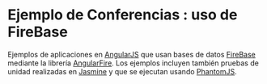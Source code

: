 # Ejemplo de Conferencias : uso de FireBase

Ejemplos de aplicaciones en [AngularJS](https://angularjs.org/) 
que usan bases de datos [FireBase](https://www.firebase.com/) mediante la librería [AngularFire](https://www.firebase.com/docs/web/libraries/angular/).
Los ejemplos incluyen también pruebas de unidad realizadas en [Jasmine](http://jasmine.github.io/) y que se ejecutan usando [PhantomJS](http://phantomjs.org/).
